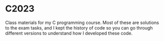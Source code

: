 # C2023
Class materials for my C programming course.
Most of these are solutions to the exam tasks, and I kept the history of code so you can go through different versions to understand how I developed these code.
